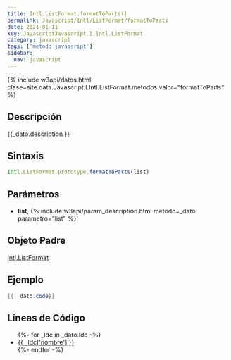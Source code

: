 ```yaml
---
title: Intl.ListFormat.formatToParts()
permalink: Javascript/Intl/ListFormat/formatToParts
date: 2021-01-11
key: JavascriptJavascript.I.Intl.ListFormat
category: javascript
tags: ['metodo javascript']
sidebar: 
  nav: javascript
---
```


{% include w3api/datos.html clase=site.data.Javascript.I.Intl.ListFormat.metodos valor="formatToParts" %}

## Descripción
{{_dato.description }}

## Sintaxis
~~~javascript
Intl.ListFormat.prototype.formatToParts(list)
~~~

## Parámetros
* **list**,  {% include w3api/param_description.html metodo=_dato parametro="list" %}

## Objeto Padre
[Intl.ListFormat](/Javascript/Intl/ListFormat/)

## Ejemplo
~~~java
{{ _dato.code}}
~~~

## Líneas de Código
<ul>
{%- for _ldc in _dato.ldc -%}
   <li>
       <a href="{{_ldc['url'] }}">{{ _ldc['nombre'] }}</a>
   </li>
{%- endfor -%}
</ul>
